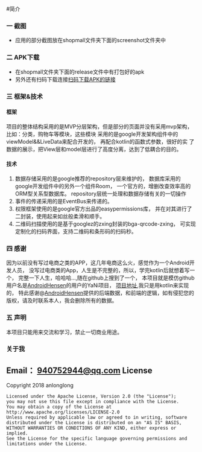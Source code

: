 #简介
### 一 截图
- 应用的部分截图放在shopmall文件夹下面的screenshot文件夹中
### 二 APK下载
- 在shopmall文件夹下面的release文件中有打包好的apk
- 另外还有扫码下载连接[扫码下载APK的链接](https://fir.im/8t1r)
### 三 框架&技术
#### 框架
   项目的整体结构采用的是MVP分层架构，但是部分的页面并没有采用mvp架构，
   比如：分类，购物车等模块，这些模块
   采用的是google开发架构组件中的viewModel&&LiveData来配合开发的，
   再配合kotlin的函数式参数，很好的实
   了数据的展示，把View层和model层进行了高度分离，达到了低耦合的目的。
#### 技术
1. 数据存储采用的是google推荐的repository层来维护的，
数据库采用的google开发组件中的另外一个组件Room，
一个官方的，增删改查效率高的ORM型关系型数据库。
repository层统一处理和数据存储有关的一切操作
2. 事件的传递采用的是EventBus来传递的。
3. 权限框架使用的是google官方出品的easypermissions库，
并在对其进行了二封装，使用起来如丝般柔滑和顺手。
4. 二维码扫描使用的是基于googlez的zxing封装的bga-qrcode-zxing，
可实现定制化的扫码界面，支持二维码和条形码的扫码秒。
### 四 感谢
因为以前没有写过电商之类的APP，这几年电商这么火，感觉作为一个Android开发人员，
没写过电商类的App，人生是不完整的，所以，学完kotlin后就想着写一个，
完整一下人生，哈哈哈...,随在github上搜到了一个，
本项目就是模仿github用户名是[AndroidHensen](https://github.com/AndroidHensen)的用户的YaNi项目，
[项目地址](https://github.com/AndroidHensen/YaNi),我只是用kotlin来实现的，
特此感谢@[AndroidHensen](https://github.com/AndroidHensen)提供的后端数据，和前端的逻辑，如有侵犯您的版权，请及时联系本人，我会删除所有的数据。
### 五 声明
本项目只能用来交流和学习，禁止一切商业用途。

### 关于我
Email： 940752944@qq.com
License
-------
Copyright 2018 anlonglong


    Licensed under the Apache License, Version 2.0 (the "License");
    you may not use this file except in compliance with the License.
    You may obtain a copy of the License at
    http://www.apache.org/licenses/LICENSE-2.0
    Unless required by applicable law or agreed to in writing, software
    distributed under the License is distributed on an "AS IS" BASIS,
    WITHOUT WARRANTIES OR CONDITIONS OF ANY KIND, either express or implied.
    See the License for the specific language governing permissions and
    limitations under the License.